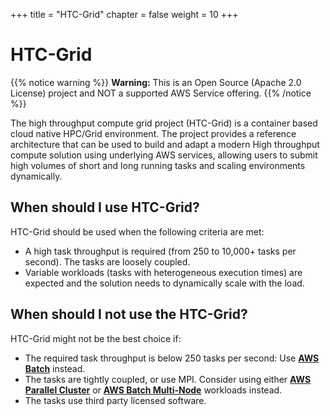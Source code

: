 +++
title = "HTC-Grid"
chapter = false
weight = 10
+++

# HTC-Grid

{{% notice warning %}}
**Warning:** This is an Open Source (Apache 2.0 License) project and NOT a supported AWS Service offering.
{{% /notice %}}

The high throughput compute grid project (HTC-Grid) is a container based cloud native HPC/Grid environment. The project provides a reference architecture that can be used to build and adapt a modern High throughput compute solution using underlying AWS services, allowing users to submit high volumes of short and long running tasks and scaling environments dynamically.

## When should I use HTC-Grid?
HTC-Grid should be used when the following criteria are met:

* A high task throughput is required (from 250 to 10,000+ tasks per second). The tasks are loosely coupled.
* Variable workloads (tasks with heterogeneous execution times) are expected and the solution needs to dynamically scale with the load.


## When should I not use the HTC-Grid?
HTC-Grid might not be the best choice if:

* The required task throughput is below 250 tasks per second: Use **[AWS Batch](https://aws.amazon.com/batch/)** instead.
* The tasks are tightly coupled, or use MPI. Consider using either **[AWS Parallel Cluster](https://aws.amazon.com/hpc/parallelcluster/)** or **[AWS Batch Multi-Node](https://docs.aws.amazon.com/batch/latest/userguide/multi-node-parallel-jobs.html)** workloads instead.
* The tasks use third party licensed software.
